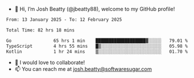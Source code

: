 - 👋 Hi, I’m Josh Beatty (@jbeatty88), welcome to my GitHub profile!

<!--START_SECTION:waka-->

```txt
From: 13 January 2025 - To: 12 February 2025

Total Time: 82 hrs 18 mins

Go                65 hrs 1 min    ███████████████████▓░░░░░   79.01 %
TypeScript        4 hrs 55 mins   █▒░░░░░░░░░░░░░░░░░░░░░░░   05.98 %
Kotlin            1 hr 24 mins    ▒░░░░░░░░░░░░░░░░░░░░░░░░   01.70 %
```

<!--END_SECTION:waka-->

- 💞️ I would love to collaborate!
- 📫 You can reach me at josh.beatty@softwaresugar.com

<!---
jbeatty88/jbeatty88 is a ✨ special ✨ repository because its `README.md` (this file) appears on your GitHub profile.
You can click the Preview link to take a look at your changes.
--->
